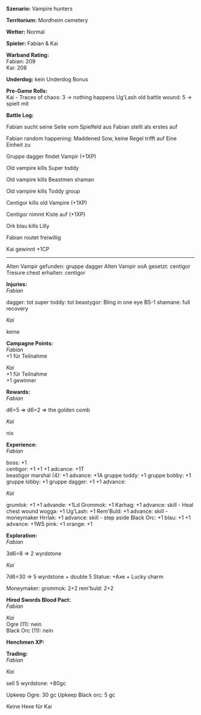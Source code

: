 **Szenario:** Vampire hunters  

**Territorium:** Mordheim cemetery  

**Wetter:**  Normal  

**Spieler:** Fabian & Kai

**Warband Rating:**  
Fabian: 209  
Kai: 208  

**Underdog:** kein Underdog Bonus   

**Pre-Game Rolls:**  
Kai - Traces of chaos: 3 -> nothing happens
Ug'Lash old battle wound: 5 -> spielt mit

**Battle Log:**  

Fabian sucht seine Seite vom Spielfeld aus
Fabian stellt als erstes auf

Fabian random happening: Maddened Sow, keine Regel trifft auf Eine Einheit zu

Gruppe dagger findet Vampir (+1XP)

Old vampire kills Super toddy

Old vampire kills Beastmen shaman

Old vampire kills Toddy group

Centigor kills old Vampire (+1XP)

Centigor nimmt Kiste auf (+1XP)

Ork blau kills Lilly

Fabian routet freiwillig

Kai gewinnt +1CP


---

Alten Vampir gefunden: gruppe dagger
Alten Vampir ooA gesetzt: centigor
Tresure chest erhalten: centigor

**Injuries:**  
*Fabian*  

dagger: tot
super toddy: tot
beastygor: Bling in one eye BS-1
shamane: full recovery

*Kai*  

keine

**Campagne Points:**  
*Fabian*  
+1 für Teilnahme  

*Kai*  
+1 für Teilnahme  
+1 gewinner

**Rewards:**  
*Fabian*   

d6=5 => d6=2 => the golden comb

*Kai*   

nix

**Experience:**  
*Fabian*   

boss: +1  
centigor: +1 +1 +1 adcance: +1T  
beastigor marshal (4): +1 advance: +1A
gruppe toddy: +1
gruppe bobby: +1
gruppe lobby: +1
gruppe dagger: +1 +1 advance: 

*Kai*  

grumlok: +1 +1 advande: +1Ld
Grommok: +1
Karhag: +1 advance: skill - Heal chest wound
wogga: +1
Ug'Lash: +1
Rem'Buld: +1 advance: skill - moneymaker
Hrrlak: +1 advance: skill - step aside
Black Orc: +1
blau: +1 +1 advance: +1WS
pink: +1 
orange: +1

**Exploration:**  
*Fabian* 

3d6=8 => 2 wyrdstone

*Kai*  

7d6=30 => 5 wyrdstone + double 5
Statue: +Axe + Lucky charm

Moneymaker:
grommok: 2+2
rem'buld: 2+2

**Hired Swords Blood Pact:**  
*Fabian*   

*Kai*  
Ogre (11): nein  
Black Orc (11): nein  

**Henchmen XP:**  

**Trading:**  
*Fabian*   

*Kai* 

sell 5 wyrdstone: +80gc

Upkeep Ogre: 30 gc
Upkeep Black orc: 5 gc 

Keine Hexe für Kai

